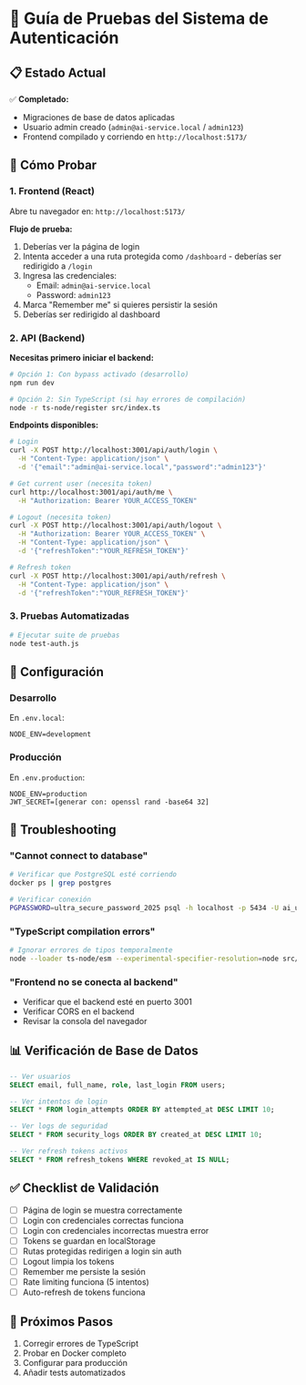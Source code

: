 # 🧪 Guía de Pruebas del Sistema de Autenticación

## 📋 Estado Actual

✅ **Completado:**
- Migraciones de base de datos aplicadas
- Usuario admin creado (`admin@ai-service.local` / `admin123`)
- Frontend compilado y corriendo en `http://localhost:5173/`

## 🚀 Cómo Probar

### 1. Frontend (React)

Abre tu navegador en: `http://localhost:5173/`

**Flujo de prueba:**
1. Deberías ver la página de login
2. Intenta acceder a una ruta protegida como `/dashboard` - deberías ser redirigido a `/login`
3. Ingresa las credenciales:
   - Email: `admin@ai-service.local`
   - Password: `admin123`
4. Marca "Remember me" si quieres persistir la sesión
5. Deberías ser redirigido al dashboard

### 2. API (Backend)

**Necesitas primero iniciar el backend:**

```bash
# Opción 1: Con bypass activado (desarrollo)
npm run dev

# Opción 2: Sin TypeScript (si hay errores de compilación)
node -r ts-node/register src/index.ts
```

**Endpoints disponibles:**

```bash
# Login
curl -X POST http://localhost:3001/api/auth/login \
  -H "Content-Type: application/json" \
  -d '{"email":"admin@ai-service.local","password":"admin123"}'

# Get current user (necesita token)
curl http://localhost:3001/api/auth/me \
  -H "Authorization: Bearer YOUR_ACCESS_TOKEN"

# Logout (necesita token)
curl -X POST http://localhost:3001/api/auth/logout \
  -H "Authorization: Bearer YOUR_ACCESS_TOKEN" \
  -H "Content-Type: application/json" \
  -d '{"refreshToken":"YOUR_REFRESH_TOKEN"}'

# Refresh token
curl -X POST http://localhost:3001/api/auth/refresh \
  -H "Content-Type: application/json" \
  -d '{"refreshToken":"YOUR_REFRESH_TOKEN"}'
```

### 3. Pruebas Automatizadas

```bash
# Ejecutar suite de pruebas
node test-auth.js
```

## 🔧 Configuración

### Desarrollo

En `.env.local`:
```env
NODE_ENV=development
```

### Producción

En `.env.production`:
```env
NODE_ENV=production
JWT_SECRET=[generar con: openssl rand -base64 32]
```

## 🐛 Troubleshooting

### "Cannot connect to database"
```bash
# Verificar que PostgreSQL esté corriendo
docker ps | grep postgres

# Verificar conexión
PGPASSWORD=ultra_secure_password_2025 psql -h localhost -p 5434 -U ai_user -d ai_service
```

### "TypeScript compilation errors"
```bash
# Ignorar errores de tipos temporalmente
node --loader ts-node/esm --experimental-specifier-resolution=node src/index.ts
```

### "Frontend no se conecta al backend"
- Verificar que el backend esté en puerto 3001
- Verificar CORS en el backend
- Revisar la consola del navegador

## 📊 Verificación de Base de Datos

```sql
-- Ver usuarios
SELECT email, full_name, role, last_login FROM users;

-- Ver intentos de login
SELECT * FROM login_attempts ORDER BY attempted_at DESC LIMIT 10;

-- Ver logs de seguridad
SELECT * FROM security_logs ORDER BY created_at DESC LIMIT 10;

-- Ver refresh tokens activos
SELECT * FROM refresh_tokens WHERE revoked_at IS NULL;
```

## ✅ Checklist de Validación

- [ ] Página de login se muestra correctamente
- [ ] Login con credenciales correctas funciona
- [ ] Login con credenciales incorrectas muestra error
- [ ] Tokens se guardan en localStorage
- [ ] Rutas protegidas redirigen a login sin auth
- [ ] Logout limpia los tokens
- [ ] Remember me persiste la sesión
- [ ] Rate limiting funciona (5 intentos)
- [ ] Auto-refresh de tokens funciona

## 🎯 Próximos Pasos

1. Corregir errores de TypeScript
2. Probar en Docker completo
3. Configurar para producción
4. Añadir tests automatizados